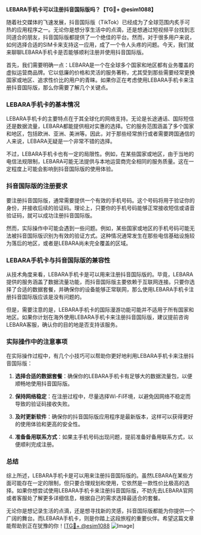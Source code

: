 **LEBARA手机卡可以注册抖音国际版吗？【TG💪+ @esim1088】**

随着社交媒体的飞速发展，抖音国际版（TikTok）已经成为了全球范围内炙手可热的应用程序之一。无论你是想分享生活中的点滴，还是想通过短视频平台找到志同道合的朋友，抖音国际版都提供了一个绝佳的平台。然而，对于很多用户来说，如何选择合适的SIM卡来支持这一应用，成了一个令人头疼的问题。今天，我们就来聊聊LEBARA手机卡是否能够顺利注册并使用抖音国际版。

首先，我们需要明确一点：LEBARA是一个在全球多个国家和地区都有业务覆盖的虚拟运营商品牌。它以低廉的价格和灵活的服务著称，尤其受到那些需要经常更换国家或地区、追求性价比的用户的青睐。如果你正在考虑使用LEBARA手机卡来注册抖音国际版，那么你需要了解几个关键点。

### LEBARA手机卡的基本情况

LEBARA手机卡的主要特点在于其全球化的网络支持。无论是长途通话、国际短信还是数据流量，LEBARA都能提供相对实惠的选择。它的服务范围涵盖了多个国家和地区，包括欧洲、亚洲、美洲等。因此，对于那些经常旅行或者需要跨国通信的人来说，LEBARA无疑是一个非常不错的选择。

不过，LEBARA手机卡也有一定的局限性。例如，在某些国家或地区，由于当地的电信法规限制，LEBARA可能无法提供与本地运营商完全相同的服务质量。这在一定程度上可能会影响到抖音国际版的使用体验。

### 抖音国际版的注册要求

要注册抖音国际版，通常需要提供一个有效的手机号码。这个号码将用于验证你的身份，并接收后续的验证码。理论上，只要你的手机号码能够正常接收短信或语音验证码，就可以成功注册抖音国际版。

然而，实际操作中可能会遇到一些问题。例如，某些国家或地区的手机号码可能无法被抖音国际版识别为有效的验证方式。这种情况通常发生在那些电信基础设施较为落后的地区，或者是LEBARA尚未完全覆盖的区域。

### LEBARA手机卡与抖音国际版的兼容性

从技术角度来看，LEBARA手机卡是可以用来注册抖音国际版的。毕竟，LEBARA提供的服务涵盖了数据流量功能，而抖音国际版主要依赖于互联网连接。只要你选择了合适的数据套餐，并确保你的设备能够正常联网，那么使用LEBARA手机卡注册抖音国际版应该是没有问题的。

但是，需要注意的是，LEBARA手机卡的国际漫游功能可能并不适用于所有国家和地区。如果你计划在海外使用LEBARA手机卡来注册抖音国际版，建议提前咨询LEBARA客服，确认你的目的地是否支持该服务。

### 实际操作中的注意事项

在实际操作过程中，有几个小技巧可以帮助你更好地利用LEBARA手机卡来注册抖音国际版：

1. **选择合适的数据套餐**：确保你的LEBARA手机卡有足够大的数据流量包，以便顺畅地使用抖音国际版。
   
2. **保持网络稳定**：在注册过程中，尽量选择Wi-Fi环境，以避免因网络不稳定而导致的验证码接收失败。

3. **及时更新软件**：确保你的抖音国际版应用程序是最新版本，这样可以获得更好的使用体验和更高的安全性。

4. **准备备用联系方式**：如果主手机号码出现问题，提前准备好备用联系方式，以便顺利完成注册。

### 总结

综上所述，LEBARA手机卡是可以用来注册抖音国际版的。虽然LEBARA在某些方面可能存在一定的限制，但只要合理规划和使用，它依然是一款性价比极高的选择。如果你想尝试使用LEBARA手机卡来注册抖音国际版，不妨先去LEBARA官网或者客服处了解更多详细信息，根据自己的需求选择最适合的套餐。

无论你是想记录生活的点滴，还是想寻找新的灵感，抖音国际版都能为你提供一个广阔的舞台。而LEBARA手机卡，则是你踏上这段旅程的重要伙伴。希望这篇文章能帮助到正在犹豫的你！[[TG💪+ @esim1088](https://t.me/s/esim1088) ![Image](https://i.postimg.cc/4NQfJmqS/Snipaste-2025-05-13-00-14-12.png)]